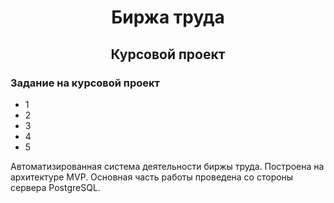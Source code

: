 <h1 align="center">Биржа труда</a> 
<h2 align="center">Курсовой проект</h2>
 
 <h3>Задание на курсовой проект</h3>
 <ul>
 <li>1</li>
 <li>2</li>
 <li>3</li>
 <li>4</li>
 <li>5</li>
 </ul>
 
 
 Автоматизированная система деятельности биржы труда. Построена на архитектуре MVP. Основная часть работы проведена со стороны сервера PostgreSQL.

